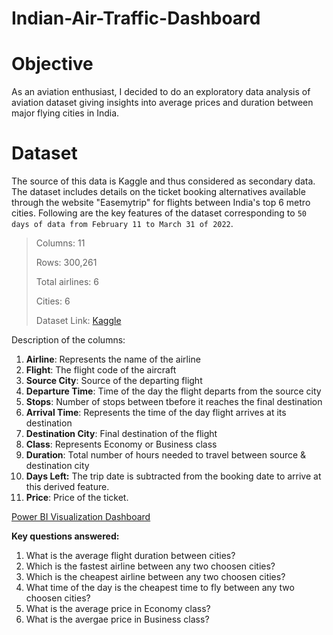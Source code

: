 # Indian-Air-Traffic-Dashboard

# Objective
As an aviation enthusiast, I decided to do an exploratory data analysis of aviation dataset giving insights into average prices and duration between major flying cities in India. 

# Dataset
The source of this data is Kaggle and thus considered as secondary data. The dataset includes details on the ticket booking alternatives available through the website "Easemytrip" for flights between India's top 6 metro cities. 
Following are the key features of the dataset corresponding to `50 days of data from February 11 to March 31 of 2022`. 
> Columns: 11
> 
> Rows: 300,261
> 
> Total airlines: 6
>
> Cities: 6
> 
> Dataset Link: [Kaggle](https://www.kaggle.com/datasets/shubhambathwal/flight-price-prediction)

Description of the columns:

1. **Airline**: Represents the name of the airline
2. **Flight**: The flight code of the aircraft
3. **Source City**: Source of the departing flight
4. **Departure Time**: Time of the day the flight departs from the source city
5. **Stops**: Number of stops between tbefore it reaches the final destination
6. **Arrival Time**: Represents the time of the day flight arrives at its destination
7. **Destination City**: Final destination of the flight
8. **Class**: Represents Economy or Business class
9. **Duration**: Total number of hours needed to travel between source & destination city
10. **Days Left:** The trip date is subtracted from the booking date to arrive at this derived feature.
11. **Price**: Price of the ticket.

[Power BI Visualization Dashboard](https://github.com/rajmehta26/dataAnalysis/blob/Indian-Airlines-Dataset/indian_airlines_PowerBi.pdf)

**Key questions answered:** 

1. What is the average flight duration between cities?
2. Which is the fastest airline between any two choosen cities?
3. Which is the cheapest airline between any two choosen cities?
4. What time of the day is the cheapest time to fly between any two choosen cities?
5. What is the average price in Economy class?
6. What is the avergae price in Business class? 
